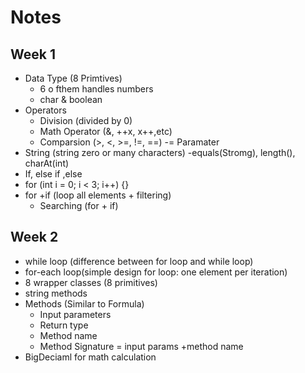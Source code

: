 # Notes
## Week 1
- Data Type (8 Primtives)
  - 6 o fthem handles numbers
  - char & boolean
- Operators
  - Division (divided by 0)
  - Math Operator (&, ++x, x++,etc)
  - Comparsion (>, <, >=, !=, ==) -= Paramater
- String (string zero or many characters)
  -equals(Stromg), length(), charAt(int)
- If, else if ,else
- for (int i = 0; i < 3; i++) {}
- for +if (loop all elements + filtering)
  - Searching (for + if)
## Week 2
- while loop (difference between for loop and while loop)
- for-each loop(simple design for loop: one element per iteration)
- 8 wrapper classes (8 primitives)
- string methods
- Methods (Similar to Formula)
  - Input parameters
  - Return type
  - Method name
  - Method Signature = input params +method name
- BigDeciaml for math calculation
